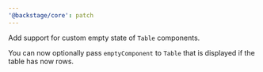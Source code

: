 ```yaml
---
'@backstage/core': patch
---
```


Add support for custom empty state of `Table` components.

You can now optionally pass `emptyComponent` to `Table` that is displayed
if the table has now rows.
